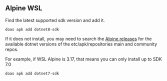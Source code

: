 ## Alpine WSL
Find the latest supported sdk version and add it.  
```
doas apk add dotnet8-sdk
```

If it does not install, you may need to search the [Alpine releases](https://pkgs.alpinelinux.org/packages?name=dotnet*&branch=v3.17&repo=&arch=x86_64&origin=&flagged=&maintainer=) for the available dotnet versions of the etc/apk/repositories main and community repos. 
   
For example, if WSL Alpine is 3.17, that means you can only install up to SDK 7.0    
```
doas apk add dotnet7-sdk
```



